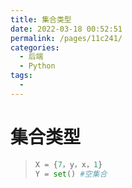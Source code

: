 ```yaml
---
title: 集合类型
date: 2022-03-18 00:52:51
permalink: /pages/11c241/
categories:
  - 后端
  - Python
tags:
  - 
---
```

# 集合类型

> ```python
>X = {7，y，x，1}
> Y = set() #空集合
>```
> 



